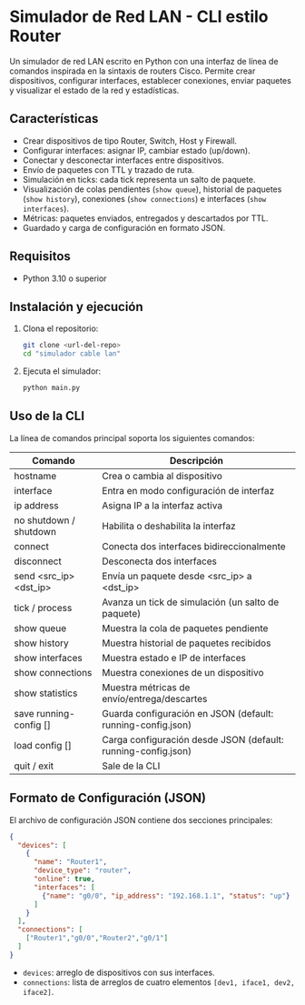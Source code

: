 # Simulador de Red LAN - CLI estilo Router

Un simulador de red LAN escrito en Python con una interfaz de línea de comandos inspirada en la sintaxis de routers Cisco. Permite crear dispositivos, configurar interfaces, establecer conexiones, enviar paquetes y visualizar el estado de la red y estadísticas.

## Características

- Crear dispositivos de tipo Router, Switch, Host y Firewall.
- Configurar interfaces: asignar IP, cambiar estado (up/down).
- Conectar y desconectar interfaces entre dispositivos.
- Envío de paquetes con TTL y trazado de ruta.
- Simulación en ticks: cada tick representa un salto de paquete.
- Visualización de colas pendientes (`show queue`), historial de paquetes (`show history`), conexiones (`show connections`) e interfaces (`show interfaces`).
- Métricas: paquetes enviados, entregados y descartados por TTL.
- Guardado y carga de configuración en formato JSON.

## Requisitos

- Python 3.10 o superior

## Instalación y ejecución

1. Clona el repositorio:
   ```bash
   git clone <url-del-repo>
   cd "simulador cable lan"
   ```

2. Ejecuta el simulador:
   ```bash
   python main.py
   ```

## Uso de la CLI

La línea de comandos principal soporta los siguientes comandos:

| Comando                           | Descripción                                      |
|-----------------------------------|--------------------------------------------------|
| hostname <name>                   | Crea o cambia al dispositivo <name>              |
| interface <iface>                 | Entra en modo configuración de interfaz          |
| ip address <ip>                   | Asigna IP a la interfaz activa                  |
| no shutdown / shutdown            | Habilita o deshabilita la interfaz               |
| connect <dev1> <if1> <dev2> <if2>  | Conecta dos interfaces bidireccionalmente       |
| disconnect <dev1> <if1> <dev2> <if2>| Desconecta dos interfaces                       |
| send <src_ip> <dst_ip> <msg> <ttl> | Envía un paquete desde <src_ip> a <dst_ip>      |
| tick / process                    | Avanza un tick de simulación (un salto de paquete)|
| show queue <device>               | Muestra la cola de paquetes pendiente            |
| show history <device>             | Muestra historial de paquetes recibidos          |
| show interfaces <device>          | Muestra estado e IP de interfaces                |
| show connections <device>         | Muestra conexiones de un dispositivo             |
| show statistics                   | Muestra métricas de envío/entrega/descartes      |
| save running-config [<file>]      | Guarda configuración en JSON (default: running-config.json)|
| load config [<file>]              | Carga configuración desde JSON (default: running-config.json)|
| quit / exit                       | Sale de la CLI                                   |

## Formato de Configuración (JSON)

El archivo de configuración JSON contiene dos secciones principales:

```json
{
  "devices": [
    {
      "name": "Router1",
      "device_type": "router",
      "online": true,
      "interfaces": [
        {"name": "g0/0", "ip_address": "192.168.1.1", "status": "up"}
      ]
    }
  ],
  "connections": [
    ["Router1","g0/0","Router2","g0/1"]
  ]
}
```

- `devices`: arreglo de dispositivos con sus interfaces.
- `connections`: lista de arreglos de cuatro elementos `[dev1, iface1, dev2, iface2]`.
